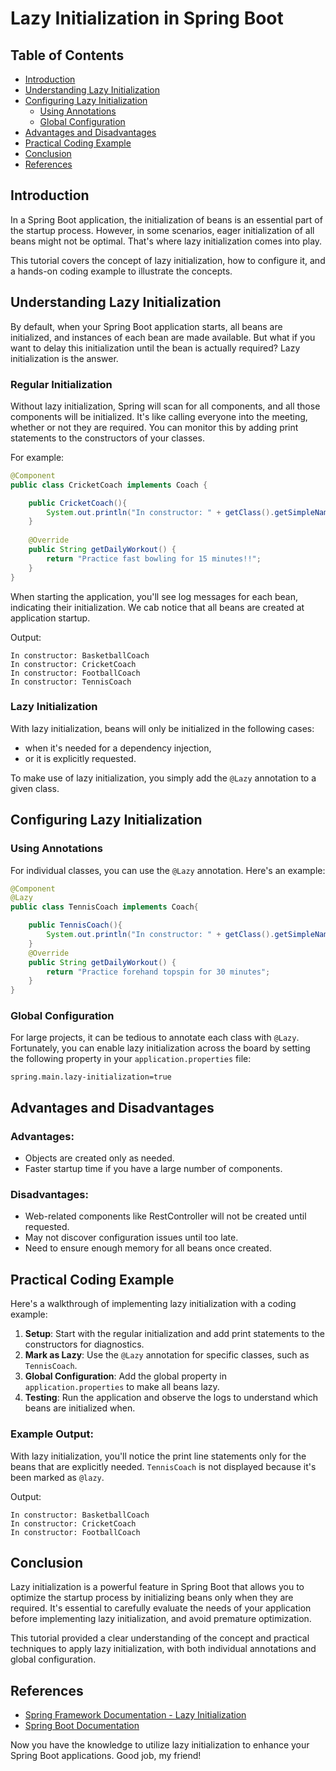 # Lazy Initialization in Spring Boot

## Table of Contents

- [Introduction](#introduction)
- [Understanding Lazy Initialization](#understanding-lazy-initialization)
- [Configuring Lazy Initialization](#configuring-lazy-initialization)
   * [Using Annotations](#using-annotations)
   * [Global Configuration](#global-configuration)
- [Advantages and Disadvantages](#advantages-and-disadvantages)
- [Practical Coding Example](#practical-coding-example)
- [Conclusion](#conclusion)
- [References](#references)

## Introduction

In a Spring Boot application, the initialization of beans is an essential part of the startup process. However, in some scenarios, eager initialization of all beans might not be optimal. That's where lazy initialization comes into play.

This tutorial covers the concept of lazy initialization, how to configure it, and a hands-on coding example to illustrate the concepts.

## Understanding Lazy Initialization

By default, when your Spring Boot application starts, all beans are initialized, and instances of each bean are made available. But what if you want to delay this initialization until the bean is actually required? Lazy initialization is the answer.

### Regular Initialization

Without lazy initialization, Spring will scan for all components, and all those components will be initialized. It's like calling everyone into the meeting, whether or not they are required. You can monitor this by adding print statements to the constructors of your classes.

For example:

```java
@Component
public class CricketCoach implements Coach {

    public CricketCoach(){
        System.out.println("In constructor: " + getClass().getSimpleName());
    }
    
    @Override
    public String getDailyWorkout() {
        return "Practice fast bowling for 15 minutes!!";
    }
}
```

When starting the application, you'll see log messages for each bean, indicating their initialization. We cab notice that all beans are created at application startup.

Output:

```plaintext
In constructor: BasketballCoach
In constructor: CricketCoach
In constructor: FootballCoach
In constructor: TennisCoach
```

### Lazy Initialization

With lazy initialization, beans will only be initialized in the following cases:
* when it's needed for a dependency injection,
* or it is explicitly requested.

To make use of lazy initialization, you simply add the `@Lazy` annotation to a given class.

## Configuring Lazy Initialization

### Using Annotations

For individual classes, you can use the `@Lazy` annotation. Here's an example:

```java
@Component
@Lazy
public class TennisCoach implements Coach{

    public TennisCoach(){
        System.out.println("In constructor: " + getClass().getSimpleName());
    }
    @Override
    public String getDailyWorkout() {
        return "Practice forehand topspin for 30 minutes";
    }
}
```

### Global Configuration

For large projects, it can be tedious to annotate each class with `@Lazy`. Fortunately, you can enable lazy initialization across the board by setting the following property in your `application.properties` file:

```properties
spring.main.lazy-initialization=true
```

## Advantages and Disadvantages

### Advantages:

* Objects are created only as needed.
* Faster startup time if you have a large number of components.

### Disadvantages:

* Web-related components like RestController will not be created until requested.
* May not discover configuration issues until too late.
* Need to ensure enough memory for all beans once created.

## Practical Coding Example

Here's a walkthrough of implementing lazy initialization with a coding example:

1. **Setup**: Start with the regular initialization and add print statements to the constructors for diagnostics.
2. **Mark as Lazy**: Use the `@Lazy` annotation for specific classes, such as `TennisCoach`.
3. **Global Configuration**: Add the global property in `application.properties` to make all beans lazy.
4. **Testing**: Run the application and observe the logs to understand which beans are initialized when.

### Example Output:

With lazy initialization, you'll notice the print line statements only for the beans that are explicitly needed. `TennisCoach` is not displayed because it's been marked as `@lazy`.

Output:

```plaintext
In constructor: BasketballCoach
In constructor: CricketCoach
In constructor: FootballCoach
```

## Conclusion

Lazy initialization is a powerful feature in Spring Boot that allows you to optimize the startup process by initializing beans only when they are required. It's essential to carefully evaluate the needs of your application before implementing lazy initialization, and avoid premature optimization.

This tutorial provided a clear understanding of the concept and practical techniques to apply lazy initialization, with both individual annotations and global configuration.

## References

* [Spring Framework Documentation - Lazy Initialization](https://docs.spring.io/spring-framework/docs/current/reference/html/core.html#beans-factory-lazy-init)
* [Spring Boot Documentation](https://docs.spring.io/spring-boot/docs/current/reference/htmlsingle/)

Now you have the knowledge to utilize lazy initialization to enhance your Spring Boot applications. Good job, my friend!